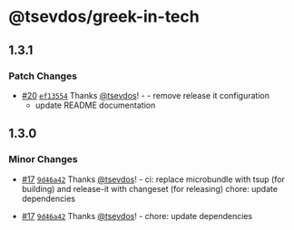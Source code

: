 # @tsevdos/greek-in-tech

## 1.3.1

### Patch Changes

- [#20](https://github.com/tsevdos/greek-in-tech/pull/20) [`ef13554`](https://github.com/tsevdos/greek-in-tech/commit/ef135542d63e7c765eb8e336f957ab977df37c83) Thanks [@tsevdos](https://github.com/tsevdos)! - - remove release it configuration
  - update README documentation

## 1.3.0

### Minor Changes

- [#17](https://github.com/tsevdos/greek-in-tech/pull/17) [`9d46a42`](https://github.com/tsevdos/greek-in-tech/commit/9d46a42db7fc6d9345f804c8fe8915e925822b66) Thanks [@tsevdos](https://github.com/tsevdos)! - ci: replace microbundle with tsup (for building) and release-it with changeset (for releasing)
  chore: update dependencies

- [#17](https://github.com/tsevdos/greek-in-tech/pull/17) [`9d46a42`](https://github.com/tsevdos/greek-in-tech/commit/9d46a42db7fc6d9345f804c8fe8915e925822b66) Thanks [@tsevdos](https://github.com/tsevdos)! - chore: update dependencies
